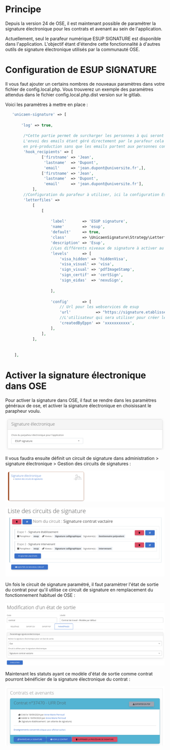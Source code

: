 # Principe

Depuis la version 24 de OSE, il est maintenant possible de paramétrer la signature électronique pour les contrats et
avenant au sein de l'application.

Actuellement, seul le parafeur numérique ESUP SIGNATURE est disponible dans l'application. L'objectif étant d'étendre
cette fonctionnalité à d'autres outils de signature électronique utilisés par la communauté OSE.

# Configuration de ESUP SIGNATURE

Il vous faut ajouter un certains nombres de nouveaux paramètres dans votre fichier de config.local.php. Vous trouverez
un exemple des paramètres attendus dans le fichier config.local.php.dist version sur le gitlab.

Voici les paramètres à mettre en place  :

```php
   'unicaen-signature' => [
        
       'log' => true,

        /*Cette partie permet de surcharger les personnes à qui seront envoyées les signatures électroniques. 
        L'envoi des emails étant géré directement par le parafeur cela permet de jouer des circuits de signature 
        en pré-production sans que les emails partent aux personnes concernées*/
        'hook_recipients' => [
                ['firstname' => 'Jean',
                 'lastname'  => 'Dupont',
                 'email'     => 'jean.dupont@universite.fr',],
                ['firstname' => 'Jean',
                 'lastname'  => 'Dupont',
                 'email'     => 'jean.dupont@universite.fr'],
            ],
        //Configuration du parafeur à utiliser, ici la configuration Esup uniquement disponible pour le moment.
        'letterfiles' =>
            [
                [

                    'label'       => 'ESUP signature',
                    'name'        => 'esup',
                    'default'     => true,
                    'class'       => \UnicaenSignature\Strategy\Letterfile\Esup\EsupLetterfileStrategy::class,
                    'description' => 'Esup',
                    //Les différents niveaux de signature à activer au sein de OSE, vous pouvez retirer les lignes que vous ne souhaitez pas utiliser avec ose
                    'levels'      => [
                        'visa_hidden' => 'hiddenVisa',
                        'visa_visual' => 'visa',
                        'sign_visual' => 'pdfImageStamp',
                        'sign_certif' => 'certSign',
                        'sign_eidas'  => 'nexuSign',

                    ],
                    
                    'config'      => [
                        // Url pour les webservices de esup
                        'url'           => "https://signature.etablissement.fr",
                        //L'utilisateur qui sera utiliser pour créer les demandes de signature dans esup
                        'createdByEppn' => 'xxxxxxxxxxx',
                    ],
                ],
            ],
       

    ],
```

# Activer la signature électronique dans OSE

Pour activer la signature dans OSE, il faut se rendre dans les paramètres généraux de ose, et activer la signature électronique en choisissant le parapheur voulu.

![Activation parapheur électronique](param_generaux_signature.png)

Il vous faudra ensuite définit un circuit de signature dans administration > signature électronique > Gestion des circuits de signatures :

![circuit Signature électronique](circuit_signature.png)

![création circuit Signature électronique](gestion_circuit_signature.png)

Un fois le circuit de signature paramétré, il faut paramètrer l'état de sortie du contrat pour qu'il utilise ce circuit de signature en remplacement du fonctionnement habituel de OSE : 

![Paramètrage de l'état de sortie](parametrage_etat_sortie.png)

Maintenant les statuts ayant ce modèle d'état de sortie comme contrat pourront bénéficier de la signature électronique du contrat : 

![Signature électronique du contrat](contrat_signature.png)












